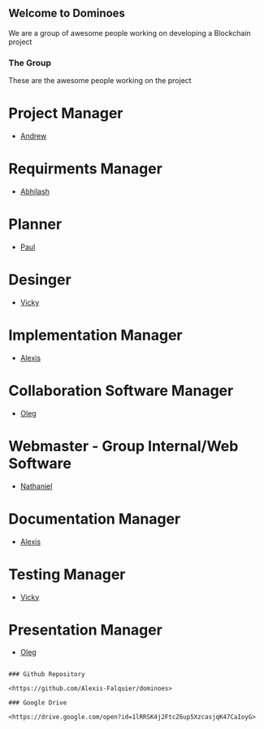 ## Welcome to Dominoes

We are a group of awesome people working on developing a Blockchain project

### The Group

These are the awesome people working on the project

# Project Manager
  - [Andrew](https://docs.google.com/spreadsheets/d/1clbyiFC8SHUnTPa70l7aNRvZeR46eT6bNyr3HkXSHTM/edit#gid=868958763)
  
# Requirments Manager 
  - [Abhilash](https://docs.google.com/spreadsheets/d/1clbyiFC8SHUnTPa70l7aNRvZeR46eT6bNyr3HkXSHTM/edit#gid=686512935)
  
# Planner
  - [Paul](https://docs.google.com/spreadsheets/d/1clbyiFC8SHUnTPa70l7aNRvZeR46eT6bNyr3HkXSHTM/edit#gid=553515518)
  
# Desinger 
  - [Vicky](https://docs.google.com/spreadsheets/d/1clbyiFC8SHUnTPa70l7aNRvZeR46eT6bNyr3HkXSHTM/edit#gid=1521572527)
  
# Implementation Manager
  - [Alexis](https://docs.google.com/spreadsheets/d/1clbyiFC8SHUnTPa70l7aNRvZeR46eT6bNyr3HkXSHTM/edit#gid=575414073)
  
# Collaboration Software Manager
  - [Oleg](https://docs.google.com/spreadsheets/d/1clbyiFC8SHUnTPa70l7aNRvZeR46eT6bNyr3HkXSHTM/edit#gid=356314774)
  
# Webmaster - Group Internal/Web Software
  - [Nathaniel](https://docs.google.com/spreadsheets/d/1clbyiFC8SHUnTPa70l7aNRvZeR46eT6bNyr3HkXSHTM/edit#gid=1203673486)
  
# Documentation Manager
  - [Alexis](https://docs.google.com/spreadsheets/d/1clbyiFC8SHUnTPa70l7aNRvZeR46eT6bNyr3HkXSHTM/edit#gid=575414073)
  
# Testing Manager
  - [Vicky](https://docs.google.com/spreadsheets/d/1clbyiFC8SHUnTPa70l7aNRvZeR46eT6bNyr3HkXSHTM/edit#gid=1521572527)
  
# Presentation Manager
  - [Oleg](https://docs.google.com/spreadsheets/d/1clbyiFC8SHUnTPa70l7aNRvZeR46eT6bNyr3HkXSHTM/edit#gid=356314774)
  
```

### Github Repository

<https://github.com/Alexis-Falquier/dominoes>

### Google Drive

<https://drive.google.com/open?id=1lRRSK4j2FtcZ6up5XzcasjqK47CaIoyG>
